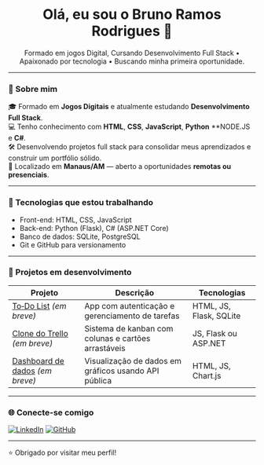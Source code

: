 <h1 align="center">Olá, eu sou o Bruno Ramos Rodrigues 👋</h1>

<p align="center">
  Formado em jogos Digital, Cursando Desenvolvimento Full Stack • Apaixonado por tecnologia • Buscando minha primeira oportunidade.
</p>

---

### 🚀 Sobre mim

🎓 Formado em **Jogos Digitais** e atualmente estudando **Desenvolvimento Full Stack**.  
💻 Tenho conhecimento com **HTML**, **CSS**, **JavaScript**, **Python** **NODE.JS e **C#**.  
🛠️ Desenvolvendo projetos full stack para consolidar meus aprendizados e construir um portfólio sólido.  
📍 Localizado em **Manaus/AM** — aberto a oportunidades **remotas ou presenciais**.


---

### 🧠 Tecnologias que estou trabalhando

- Front-end: HTML, CSS, JavaScript
- Back-end: Python (Flask), C# (ASP.NET Core)
- Banco de dados: SQLite, PostgreSQL
- Git e GitHub para versionamento

---

### 📌 Projetos em desenvolvimento

| Projeto | Descrição | Tecnologias |
|--------|-----------|-------------|
| [To‑Do List](#) *(em breve)* | App com autenticação e gerenciamento de tarefas | HTML, JS, Flask, SQLite |
| [Clone do Trello](#) *(em breve)* | Sistema de kanban com colunas e cartões arrastáveis | JS, Flask ou ASP.NET |
| [Dashboard de dados](#) *(em breve)* | Visualização de dados em gráficos usando API pública | HTML, JS, Chart.js |

---

### 🌐 Conecte-se comigo

[![LinkedIn](https://img.shields.io/badge/-LinkedIn-0A66C2?style=flat-square&logo=linkedin&logoColor=white)](https://www.linkedin.com/in/bruno-ramos-rodrigues-7b200b306/)
[![GitHub](https://img.shields.io/badge/-GitHub-181717?style=flat-square&logo=github&logoColor=white)](https://github.com/idealbruno)

---

⭐ Obrigado por visitar meu perfil!
